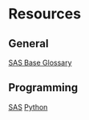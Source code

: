 # Resources

## General

[SAS Base Glossary](https://github.com/zanewubbena/sas-glossary)

## Programming

[SAS](https://www.sas.com/en_us/software/on-demand-for-academics.html)
[Python](https://www.python.org/)

